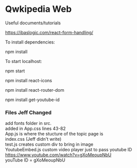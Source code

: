 # Qwkipedia Web 

Useful documents/tutorials

https://ibaslogic.com/react-form-handling/

To install dependencies:

npm install

To start localhost:

npm start


npm install react-icons

npm install react-router-dom

npm install get-youtube-id

### Files Jeff Changed
add fonts folder in src. </br>
added in App.css lines 43-82 </br>
App.js is where the stucture of the topic page is</br>
index.css (Jeff didn't write) </br>
test.js creates custom div to bring in image </br>
YoutubeEmbed.js custom video player just to pass youtube ID </br>
https://www.youtube.com/watch?v=gXoMeoupNbU </br>
youTube ID = gXoMeoupNbU </br>
